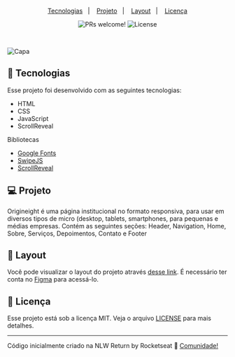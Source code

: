<p align="center">
  <a href="#-tecnologias">Tecnologias</a>&nbsp;&nbsp;&nbsp;|&nbsp;&nbsp;&nbsp;
  <a href="#-projeto">Projeto</a>&nbsp;&nbsp;&nbsp;|&nbsp;&nbsp;&nbsp;
  <a href="#-layout">Layout</a>&nbsp;&nbsp;&nbsp;|&nbsp;&nbsp;&nbsp;
  <a href="#memo-licença">Licença</a>
</p>

<p align="center">
 <img src="https://img.shields.io/static/v1?label=PRs&message=welcome&color=49AA26&labelColor=000000" alt="PRs welcome!" />

  <img alt="License" src="https://img.shields.io/static/v1?label=license&message=MIT&color=49AA26&labelColor=000000">
</p>

<br>

![Capa](https://user-images.githubusercontent.com/72313767/167470502-183bb624-5a1c-47f3-a299-7c9ffed1c619.png)

## 🚀 Tecnologias

Esse projeto foi desenvolvido com as seguintes tecnologias:

- HTML
- CSS
- JavaScript
- ScrollReveal

Bibliotecas

- [Google Fonts](https://fonts.google.com/)
- [SwipeJS](https://github.com/nolimits4web/Swiper)
- [ScrollReveal](https://scrollrevealjs.org)

## 💻 Projeto

Origineight é uma página institucional no formato responsiva, para usar em diversos tipos de micro (desktop, tablets, smartphones, para pequenas e médias empresas. Contém as seguintes seções: Header, Navigation, Home, Sobre, Serviços, Depoimentos, Contato e Footer

## 🔖 Layout

Você pode visualizar o layout do projeto através [desse link](https://www.figma.com/community/file/1104444442149730925). É necessário ter conta no [Figma](https://figma.com) para acessá-lo.

## 📝 Licença

Esse projeto está sob a licença MIT. Veja o arquivo [LICENSE](https://github.com/rocketseat-education/nlw-return-origin/blob/main/LICENSE) para mais detalhes.

---

Código inicialmente criado na NLW Return by Rocketseat :wave: [Comunidade!](https://discordapp.com/invite/gCRAFhc)
